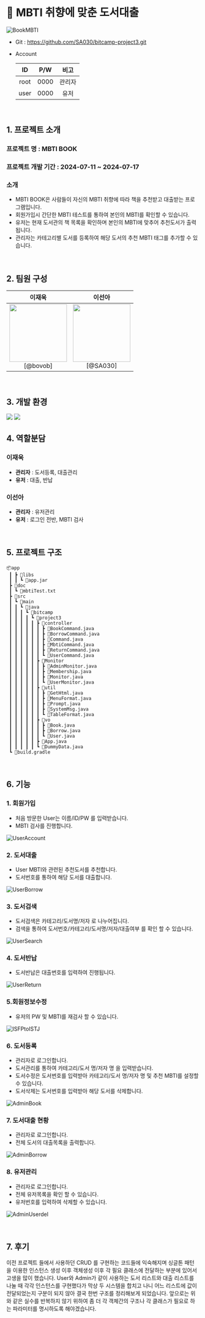 # 📖 MBTI 취향에 맞춘 도서대출
![BookMBTI](https://github.com/user-attachments/assets/2b19ea96-5ab1-4f08-8ddd-40a7607f0035)

- Git : https://github.com/SA030/bitcamp-project3.git
- Account
  <br>
  
  |  ID  | P/W |  비고  |
  | :--: | :--: | :----: |
  | root | 0000 | 관리자 |
  | user | 0000 |  유저  |
  
<br>

## 1. 프로젝트 소개

### 프로젝트 명 : MBTI BOOK

### 프로젝트 개발 기간 : 2024-07-11 ~ 2024-07-17

### 소개

- MBTI BOOK은 사람들이 자신의 MBTI 취향에 따라 책을 추천받고 대출받는 프로그램입니다.
- 회원가입시 간단한 MBTI 테스트를 통하여 본인의 MBTI를 확인할 수 있습니다.
- 유저는 현재 도서관의 책 목록을 확인하며 본인의 MBTI에 맞추어 추천도서가 출력됩니다.
- 관리자는 카테고리별 도서를 등록하여 해당 도서의 추천 MBTI 태그를 추가할 수 있습니다.
<br>

## 2. 팀원 구성

<div align="center">

| **이재욱** | **이선아** |
| :--------: | :--------: |
| <img src="https://avatars.githubusercontent.com/u/66761864?v=4" height=150 width=150> <br/> [@bovob] |<img src="https://avatars.githubusercontent.com/u/170715429?v=4" height=150 width=150> <br/> [@SA030] |

</div>
<br>

## 3. 개발 환경

<img src="https://img.shields.io/badge/Java-007396?style=flastic&logo=OpenJDK&logoColor=white"/>  <img src="https://img.shields.io/badge/IntelliJ-000000?style=flastic&logo=intellijidea&logoColor=white"/>
<br>

## 4. 역할분담

### 이재욱

* **관리자** : 도서등록, 대출관리
* **유저** : 대출, 반납

### 이선아

- **관리자** : 유저관리
- **유저** : 로그인 전반, MBTI 검사
<br>

## 5. 프로젝트 구조

``````
📦app
 ┃ ┣ 📂libs
 ┃ ┃ ┗ 📜app.jar
 ┣ 📂doc
 ┃ ┗ 📜mbtiTest.txt
 ┣ 📂src
 ┃ ┗ 📂main
 ┃ ┃ ┗ 📂java
 ┃ ┃ ┃ ┗ 📂bitcamp
 ┃ ┃ ┃ ┃ ┗ 📂project3
 ┃ ┃ ┃ ┃ ┃ ┣ 📂controller
 ┃ ┃ ┃ ┃ ┃ ┃ ┣ 📜BookCommand.java
 ┃ ┃ ┃ ┃ ┃ ┃ ┣ 📜BorrowCommand.java
 ┃ ┃ ┃ ┃ ┃ ┃ ┣ 📜Command.java
 ┃ ┃ ┃ ┃ ┃ ┃ ┣ 📜MbtiCommand.java
 ┃ ┃ ┃ ┃ ┃ ┃ ┣ 📜ReturnCommand.java
 ┃ ┃ ┃ ┃ ┃ ┃ ┗ 📜UserCommand.java
 ┃ ┃ ┃ ┃ ┃ ┣ 📂Monitor
 ┃ ┃ ┃ ┃ ┃ ┃ ┣ 📜AdminMonitor.java
 ┃ ┃ ┃ ┃ ┃ ┃ ┣ 📜Membership.java
 ┃ ┃ ┃ ┃ ┃ ┃ ┣ 📜Monitor.java
 ┃ ┃ ┃ ┃ ┃ ┃ ┗ 📜UserMonitor.java
 ┃ ┃ ┃ ┃ ┃ ┣ 📂util
 ┃ ┃ ┃ ┃ ┃ ┃ ┣ 📜GetHtml.java
 ┃ ┃ ┃ ┃ ┃ ┃ ┣ 📜MenuFormat.java
 ┃ ┃ ┃ ┃ ┃ ┃ ┣ 📜Prompt.java
 ┃ ┃ ┃ ┃ ┃ ┃ ┣ 📜SystemMsg.java
 ┃ ┃ ┃ ┃ ┃ ┃ ┗ 📜TableFormat.java
 ┃ ┃ ┃ ┃ ┃ ┣ 📂vo
 ┃ ┃ ┃ ┃ ┃ ┃ ┣ 📜Book.java
 ┃ ┃ ┃ ┃ ┃ ┃ ┣ 📜Borrow.java
 ┃ ┃ ┃ ┃ ┃ ┃ ┗ 📜User.java
 ┃ ┃ ┃ ┃ ┃ ┣ 📜App.java
 ┃ ┃ ┃ ┃ ┃ ┗ 📜DummyData.java
 ┗ 📜build.gradle
``````
<br>

## 6. 기능

### 1. 회원가입

- 처음 방문한 User는 이름/ID/PW 를 입력받습니다.
- MBTI 검사를 진행합니다.
 
![UserAccount](https://github.com/user-attachments/assets/e9c6e77a-4edc-4816-8fe8-3d467feb23ce)

### 2. 도서대출

- User MBTI와 관련된 추천도서를 추천합니다.
- 도서번호를 통하여 해당 도서를 대출합니다.
  
![UserBorrow](https://github.com/user-attachments/assets/c47ec914-b416-40eb-aeaa-2374cd239e69)

### 3. 도서검색

- 도서검색은 카테고리/도서명/저자 로 나누어집니다.
- 검색을 통하여 도서번호/카테고리/도서명/저자/대출여부 를 확인 할 수 있습니다.

![UserSearch](https://github.com/user-attachments/assets/57a23f79-c5da-4b7c-abba-c697d32620cd)

### 4. 도서반납

- 도서반납은 대출번호를 입력하여 진행됩니다.

![UserReturn](https://github.com/user-attachments/assets/128484b7-193f-4f0c-a0e4-979fd07a32cf)

### 5.회원정보수정

- 유저의 PW 및 MBTI를 재검사 할 수 있습니다.  

![ISFPtoISTJ](https://github.com/user-attachments/assets/8e1f1784-6652-4fac-898b-a0dc2236058f)

### 6. 도서등록

- 관리자로 로그인합니다.
- 도서관리를 통하여 카테고리/도서 명/저자 명 을 입력받습니다.
- 도서수정은 도서번호를 입력받아 카테고리/도서 명/저자 명 및 추천 MBTI를 설정할 수 있습니다.
- 도서삭제는 도서번호를 입력받아 해당 도서를 삭제합니다.

![AdminBook](https://github.com/user-attachments/assets/f485aa13-92e7-461d-92a7-aeb0ab15fc08)

### 7. 도서대출 현황

- 관리자로 로그인합니다.
- 전체 도서의 대출목록을 출력합니다.

![AdminBorrow](https://github.com/user-attachments/assets/eba3d70e-db03-413f-8f86-e6596d4d55c6)

### 8. 유저관리

- 관리자로 로그인합니다.
- 전체 유저목록을 확인 할 수 있습니다.
- 유저번호를 입력하여 삭제할 수 있습니다.

![AdminUserdel](https://github.com/user-attachments/assets/8b1cb9d9-34da-4fef-ab54-c6b2451c9c15)


<br>

## 7. 후기

이전 프로젝트 들에서 사용하던 CRUD 를 구현하는 코드들에 익숙해지며 싱글톤 패턴을 이용한 인스턴스 생성 이후 객체생성 이후 각 필요 클래스에 전달하는 부분에 있어서 고생을 많이 했습니다.
User와 Admin가 같이 사용하는 도서 리스트와 대출 리스트를 나눌 때 각각 인스턴스를 구현했다가 막상 두 시스템을 합치고 나니 어느 리스트에 값이 전달되었는지 구분이 되지 않아 결국 한번 구조를 정리해보게 되었습니다.
앞으로는 위와 같은 실수를 반복하지 않기 위하여 좀 더 각 객체간의 구조나 각 클래스가 필요로 하는 파라미터를 명시하도록 해야겠습니다.

